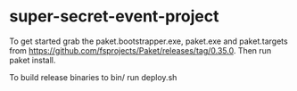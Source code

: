 # super-secret-event-project

To get started grab the paket.bootstrapper.exe, paket.exe and paket.targets
from https://github.com/fsprojects/Paket/releases/tag/0.35.0. Then run
paket install.

To build release binaries to bin/ run deploy.sh